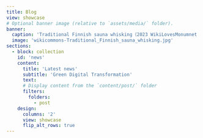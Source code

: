 ```yaml
---
title: Blog
view: showcase
# Optional banner image (relative to `assets/media/` folder).
banner:
  caption: 'Traditional Finnish sauna whisking（2023 WikiLovesMonumnet Award）'
  image: 'wikicommons-Traditional_Finnish_sauna_whisking.jpg'
sections:
  - block: collection
    id: 'news'
    content:
      title: 'Latest news'
      subtitle: 'Green Digital Transformation'
      text: 
      # Display content from the `content/post/` folder
      filters:
        folders:
          - post
    design:
      columns: '2'
      view: showcase
      flip_alt_rows: true
---
```


<span style="color: #cf4a31;"><i class="ai ai-ideas-repec ai-3x fa-bounce"></i></span>

<style>
.article-title  > a {
  font-size: 1.75rem;
  font-weight: 700;
}
</style>
